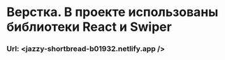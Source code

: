 # Верстка. В проекте использованы библиотеки React и Swiper
### Url: <jazzy-shortbread-b01932.netlify.app />
